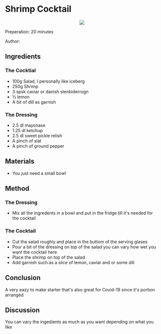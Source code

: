 # Shrimp Cocktail
<p align="center">
<img src="example.png" />
</p>

Preperation: 20 minutes

Author:

## Ingredients
### The Cocktial
* 100g Salad, I personally like iceberg
* 250g Shrimp
* 3 spsk caviar or danish stenbiderrogn
* ½ lemon
* A bit of dill as garnish

### The Dressing
* 2.5 dl mayonase
* 1.25 dl ketchup 
* 2.5 dl sweet pickle relish 
* A pinch of slat
* A pinch of ground pepper

## Materials
* You just need a small bowl

## Method
### The Dressing
* Mix all the ingredents in a bowl and put in the fridge till it's needed for the cocktail

### The Cocktail
* Cut the salad roughly and place in the buttom of the serving glases
* Pour a bit of the dressing on top of the salad you can vary how wet you want the cocktail here
* Place the shrimp on top of the salad 
* Add garnish such as a slice of lemon, caviar and or some dill

## Conclusion
A very eazy to make starter that's also great for Covid-19 since it's portion arranged

## Discussion
You can vary the ingedients as much as you want depending on what you like
